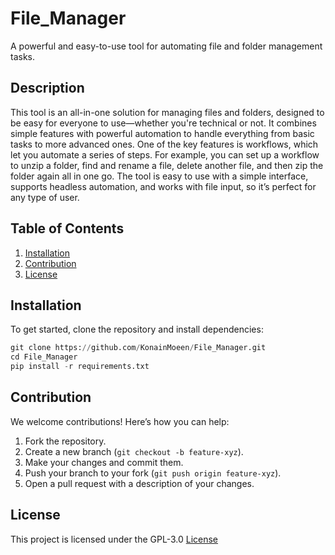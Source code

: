 # File_Manager
A powerful and easy-to-use tool for automating file and folder management tasks.


## Description
This tool is an all-in-one solution for managing files and folders, designed to be easy for everyone to use—whether you're technical or not. It combines simple features with powerful automation to handle everything from basic tasks to more advanced ones.
One of the key features is workflows, which let you automate a series of steps. For example, you can set up a workflow to unzip a folder, find and rename a file, delete another file, and then zip the folder again all in one go.
The tool is easy to use with a simple interface, supports headless automation, and works with file input, so it’s perfect for any type of user.


## Table of Contents
1. [Installation](#installation)
2. [Contribution](#contribution)
3. [License](#license)


## Installation

To get started, clone the repository and install dependencies:
```python
git clone https://github.com/KonainMoeen/File_Manager.git
cd File_Manager
pip install -r requirements.txt
```


## Contribution

We welcome contributions! Here’s how you can help:

1. Fork the repository.
2. Create a new branch (`git checkout -b feature-xyz`).
3. Make your changes and commit them.
4. Push your branch to your fork (`git push origin feature-xyz`).
5. Open a pull request with a description of your changes.


## License

This project is licensed under the GPL-3.0 [License](https://github.com/KonainMoeen/File_Manager?tab=GPL-3.0-1-ov-file#)

